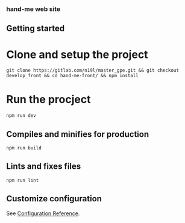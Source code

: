 ### hand-me web site

## Getting started

# Clone and setup the project
```
git clone https://gitlab.com/n19l/master_gpe.git && git checkout develop_front && cd hand-me-front/ && npm install
```

# Run the procject
```
npm run dev
```

## Compiles and minifies for production
```
npm run build
```

## Lints and fixes files
```
npm run lint
```

## Customize configuration
See [Configuration Reference](https://cli.vuejs.org/config/).
